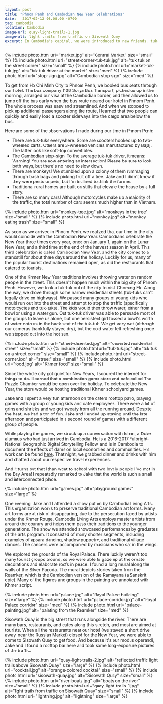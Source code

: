 ```yaml
---
layout: post
title: "Phnom Penh and Cambodian New Year Celebrations"
date:   2017-05-12 08:08:00 -0700
tag: cambodia
location: Cambodia
image-url: quay-light-trails-1.jpg
image-alt: light trails from traffic on Sisowath Quay
excerpt: In Cambodia's capital, we were introduced to new friends, tuk-tuks, and monkeys.
---
```

<div class='img-gallery'>
{% include photo.html url="market.jpg" alt="Central Market" size="small" %}
{% include photo.html url="street-corner-tuk-tuk.jpg" alt="tuk tuk on the street corner" size="small" %}
{% include photo.html url="market-tuk-tuk.jpg" alt="tuk tuk driver at the market" size="med" %}
{% include photo.html url="stop-sign.jpg" alt="Cambodian stop sign" size="med" %}
</div>

To get from Ho Chi Minh City to Phnom Penh, we booked bus seats through our hotel. The bus company (168 Sorya Bus Transport) picked us up in the morning, arranged our visa at the Cambodian border, and then allowed us to jump off the bus early when the bus route neared our hotel in Phnom Penh. The whole process was easy and streamlined. And when we stopped to pick up additional passengers along the route, I learned that two people can quickly and easily load a scooter sideways into the cargo area below the bus.

Here are some of the observations I made during our time in Phnom Penh:

- There are tuk-tuks everywhere. Some are scooters hooked up to two-wheeled carts. Others are 3-wheeled vehicles manufactured by Bajaj. The latter look like soft-top convertibles.
- The Cambodian stop-sign. To the average tuk-tuk driver, it means: Warning! You are now entering an intersection! Please be sure to look both ways, but there's no need to slow down.
- There are monkeys! We stumbled upon a colony of them rummaging through trash bags and picking fruit off a tree. Jake and I didn't know if they were pests or pets, but I'm inclined to think the former.
- Traditional rural homes are built on stilts that elevate the house by a full story.
- There are so many cars! Although motorcycles make up a majority of the traffic, the total number of cars seems much higher than in Vietnam.

<div class='img-gallery'>
{% include photo.html url="monkey-tree.jpg" alt="monkeys in the tree" size="small" %}
{% include photo.html url="monkey.jpg" alt="monkey eating trash" size="small" %}
</div>

As soon as we arrived in Phnom Penh, we realized that our time in the city would coincide with the Cambodian New Year. Cambodians celebrate the New Year three times every year, once on January 1, again on the Lunar New Year, and a third time at the end of the harvest season in April. This third celebration is called Cambodian New Year, and the city comes to a standstill for about three days around the holiday. Luckily for us, many of the popular tourist destinations remained open, as did the restaurants that catered to tourists.

One of the Khmer New Year traditions involves throwing water on random people in the street. This doesn't happen much within the big city of Phnom Penh. However, we took a tuk-tuk out of the city to visit Choeung Ek. Along the way, we drove through some narrow residential streets (tuk-tuks can't legally drive on highways). We passed many groups of young kids who would run out into the street and attempt to stop the traffic (specifically motorcycles and tuk-tuks). The kids would then throw water, either from a bowl or using a water gun. Out tuk-tuk driver was able to persuade most of the groups to leave us alone, but one persistent girl tossed a bowl's worth of water onto us in the back seat of the tuk-tuk. We got very wet (although our cameras thankfully stayed dry), but the cold water felt refreshing once we stepped out into the hot sun.

<div class='img-gallery'>
{% include photo.html url="street-deserted.jpg" alt="deserted residential street" size="small" %}
{% include photo.html url="tuk-tuk.jpg" alt="tuk tuk on a street corner" size="small" %}
{% include photo.html url="street-corner.jpg" alt="street" size="small" %}
{% include photo.html url="food.jpg" alt="Khmer food" size="small" %}
</div>

Since the whole city got quiet for New Years, I scoured the internet for things to do. I learned that a combination game store and cafe called The Puzzle Chamber would be open over the holiday. To celebrate the New Year, the store would be hosting traditional Khmer schoolyard games.

Jake and I spent a very fun afternoon on the cafe's rooftop patio, playing games with a group of young kids and cafe employees. There were a lot of grins and shrieks and we got sweaty from all the running around. Despite the heat, we had a ton of fun. Jake and I ended up staying until the late afternoon and participated in a second round of games with a different group of people.

While playing the games, we struck up a conversation with Ishan, a Duke alumnus who had just arrived in Cambodia. He is a 2016-2017 Fulbright-National Geographic Digital Storytelling Fellow, and is in Cambodia to document the effects of dams on local economies and communities. His work can be found [here](http://voices.nationalgeographic.org/author/ithakore/). That night, we grabbed dinner and drinks with him and chatted about our respective travel experiences.

And it turns out that Ishan went to school with two lovely people I've met in the Bay Area! I repeatedly remarked to Jake that the world is such a small and interconnected place.

<div class='img-gallery'>
{% include photo.html url="games.jpg" alt="playground games" size="large" %}
</div>

One evening, Jake and I attended a show put on by Cambodia Living Arts. This organization works to preserve traditional Cambodian art forms. Many art forms are at risk of disappearing, due to the persecution faced by artists under the Khmer Rouge. Cambodia Living Arts employs master artists from around the country and helps them pass their traditions to the younger generations. The show we attended showcased performances by graduates of the arts program. It consisted of many shorter segments, including examples of apsara dancing, shadow puppetry, and traditional village dances. The dancers were accompanied by musicians who sat in the wings.

We explored the grounds of the Royal Palace. There luckily weren't too many tourist groups around, so we were able to gaze up at the ornate decorations and elaborate roofs in peace. I found a long mural along the walls of the Silver Pagoda. The mural depicts stories taken from the Reamker, which is the Cambodian version of the Ramayana (a Sanskrit epic). Many of the figures and groups in the painting are annotated with Khmer script.

<div class='img-gallery'>
{% include photo.html url="palace.jpg" alt="Royal Palace building" size="large" %}
{% include photo.html url="palace-corridor.jpg" alt="Royal Palace corridor" size="med" %}
{% include photo.html url="palace-painting.jpg" alt="painting from the Reamker" size="med" %}
</div>

Sisowath Quay is the big street that runs alongside the river. There are many bars, restaurants, and cafes along this stretch, and most are aimed at tourists. When all the restaurants near our hotel (we stayed a short drive away, near the Russian Market) closed for the New Year, we were able to come to Sisowath Quay to get food. And because it's our modus operandi, Jake and I found a rooftop bar here and took some long-exposure pictures of the traffic.

<div class='img-gallery'>
{% include photo.html url="quay-light-trails-2.jpg" alt="reflected traffic light trails above Sisowath Quay" size="large" %}
{% include photo.html url="cocktail.jpg" alt="orange-colored cocktail" size="small" %}
{% include photo.html url="sisowath-quay.jpg" alt="Sisowath Quay" size="small" %}
{% include photo.html url="river-boats.jpg" alt="boats on the river" size="small" %}
{% include photo.html url="quay-light-trails-1.jpg" alt="light trails from traffic on Sisowath Quay" size="small" %}
{% include photo.html url="lightning.jpg" alt="lightning" size="large" %}
</div>
